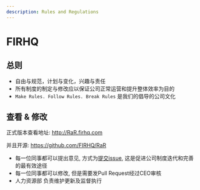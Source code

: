 ```yaml
---
description: Rules and Regulations
---
```


# FIRHQ

## 总则

* 自由与规范，计划与变化，兴趣与责任
* 所有制度的制定与修改应以保证公司正常运营和提升整体效率为目的
* `Make Rules. Follow Rules. Break Rules` 是我们的倡导的公司文化



## 查看 & 修改

正式版本查看地址: http://RaR.firhq.com

并且开源:  https://github.com/FIRHQ/RaR

* 每一位同事都可以提出意见, 方式为[提交issue](https://github.com/FIRHQ/HQ/issues/new), 这是促进公司制度迭代和完善的最有效途径
* 每一位同事都可以修改, 但是需要发Pull Request经过CEO审核
* 人力资源部 负责维护更新及监督执行    




